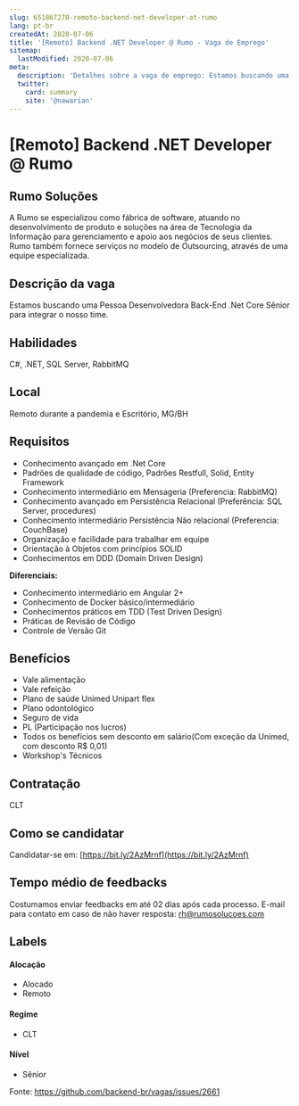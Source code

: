 ```yaml
---
slug: 651867270-remoto-backend-net-developer-at-rumo
lang: pt-br
createdAt: 2020-07-06
title: '[Remoto] Backend .NET Developer @ Rumo - Vaga de Emprego'
sitemap:
  lastModified: 2020-07-06
meta:
  description: 'Detalhes sobre a vaga de emprego: Estamos buscando uma Pessoa Desenvolvedora Back-End .Net Core Sênior para integrar o nosso time.'
  twitter:
    card: summary
    site: '@nawarian'
---
```


# [Remoto] Backend .NET Developer @ Rumo

## Rumo Soluções

A Rumo se especializou como fábrica de software, atuando no desenvolvimento de produto e soluções na área de Tecnologia da Informação para gerenciamento e apoio aos negócios de seus clientes. Rumo também fornece serviços no modelo de Outsourcing, através de uma equipe especializada.

## Descrição da vaga

Estamos buscando uma Pessoa Desenvolvedora Back-End .Net Core Sênior para integrar o nosso time.

## Habilidades
C#, .NET, SQL Server, RabbitMQ

## Local

Remoto durante a pandemia e Escritório, MG/BH

## Requisitos

- Conhecimento avançado em .Net Core
- Padrões de qualidade de código, Padrões Restfull, Solid, Entity Framework
- Conhecimento intermediário em Mensageria (Preferencia: RabbitMQ)
- Conhecimento avançado em Persistência Relacional (Preferência: SQL Server, procedures)
- Conhecimento intermediário Persistência Não relacional (Preferencia: CouchBase)
- Organização e facilidade para trabalhar em equipe
- Orientação à Objetos com princípios SOLID
- Conhecimentos em DDD (Domain Driven Design)

**Diferenciais:**

- Conhecimento intermediário em Angular 2+
- Conhecimento de Docker básico/intermediário
- Conhecimentos práticos em TDD (Test Driven Design)
- Práticas de Revisão de Código
- Controle de Versão Git

## Benefícios

- Vale alimentação
- Vale refeição
- Plano de saúde Unimed Unipart flex
- Plano odontológico
- Seguro de vida
- PL (Participação nos lucros)
- Todos os benefícios sem desconto em salário(Com exceção da Unimed, com desconto R$ 0,01)
- Workshop's Técnicos

## Contratação

CLT

## Como se candidatar

Candidatar-se em: [https://bit.ly/2AzMrnf](https://bit.ly/2AzMrnf)

## Tempo médio de feedbacks

Costumamos enviar feedbacks em até 02 dias após cada processo.
E-mail para contato em caso de não haver resposta: rh@rumosolucoes.com

## Labels

#### Alocação
- Alocado
- Remoto

#### Regime
- CLT

#### Nível
- Sênior




Fonte: https://github.com/backend-br/vagas/issues/2661